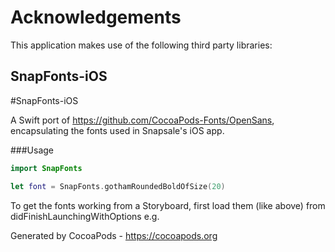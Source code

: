 # Acknowledgements
This application makes use of the following third party libraries:

## SnapFonts-iOS

#SnapFonts-iOS

A Swift port of https://github.com/CocoaPods-Fonts/OpenSans, encapsulating the fonts used in Snapsale's iOS app.


###Usage

```swift
import SnapFonts

let font = SnapFonts.gothamRoundedBoldOfSize(20)
```

To get the fonts working from a Storyboard, first load them (like above) from didFinishLaunchingWithOptions e.g.

Generated by CocoaPods - https://cocoapods.org
